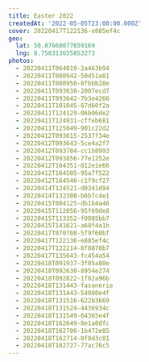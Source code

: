 ```yaml
---
title: Easter 2022
createdAt: '2022-05-05T23:00:00.000Z'
cover: 20220417T122136-e885ef4c
geo:
  lat: 50.07660077659169
  lng: 8.758313655853273
photos:
  - 20220411T064019-2a463b94
  - 20220411T080942-50d51a81
  - 20220411T080950-8fbbb28e
  - 20220411T093638-2007ecd7
  - 20220411T093642-7b3e4266
  - 20220411T101045-87d60f2a
  - 20220411T124129-06b06de2
  - 20220411T124931-cffeb681
  - 20220411T125049-901c22d2
  - 20220412T093615-2537f34e
  - 20220412T093643-5ce4a2f7
  - 20220412T093704-cc1b8993
  - 20220412T093856-77e1252e
  - 20220412T164351-812e1e66
  - 20220412T164505-95a7f522
  - 20220412T164546-c1f9cf27
  - 20220414T124521-d0341d94
  - 20220414T132308-b6b7c4e1
  - 20220415T084125-db1b4a46
  - 20220415T112056-95f69de8
  - 20220415T113352-f0885bb7
  - 20220415T141621-a68f4a1b
  - 20220417T070708-5f9f60bf
  - 20220417T122136-e885ef4c
  - 20220417T122214-8f0870b7
  - 20220417T135643-fc454a54
  - 20220418T091937-3f05a80e
  - 20220418T092630-8954e274
  - 20220418T092822-1f82a96b
  - 20220418T131443-fasanerie
  - 20220418T131443-54080e4f
  - 20220418T131516-622b3669
  - 20220418T131524-4436934c
  - 20220418T131549-04365e4f
  - 20220418T162649-8e1a0dfc
  - 20220418T162706-1b472e85
  - 20220418T162714-0f8d3c81
  - 20220418T162727-77ac76c5
---
```


